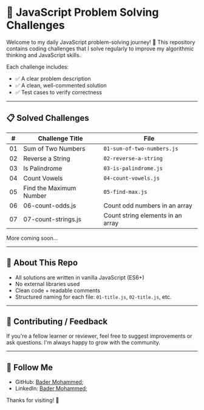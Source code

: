 # 🧠 JavaScript Problem Solving Challenges

Welcome to my daily JavaScript problem-solving journey! 🚀
This repository contains coding challenges that I solve
regularly to improve my algorithmic thinking and JavaScript skills.

Each challenge includes:

* ✅ A clear problem description
* ✅ A clean, well-commented solution
* ✅ Test cases to verify correctness

---

## 📋 Solved Challenges

| #  | Challenge Title         | File                              |
| -- | ----------------------- | --------------------------------- |
| 01 | Sum of Two Numbers      | `01-sum-of-two-numbers.js`        |
| 02 | Reverse a String        | `02-reverse-a-string`             |
| 03 | Is Palindrome           | `03-is-palindrome.js`             |
| 04 | Count Vowels            | `04-count-vowels.js`              |
| 05 | Find the Maximum Number | `05-find-max.js`                  |
| 06 | 06-count-odds.js        | Count odd numbers in an array     |
| 07 | 07-count-strings.js     | Count string elements in an array |

More coming soon...

---

## 📌 About This Repo

* All solutions are written in vanilla JavaScript (ES6+)
* No external libraries used
* Clean code + readable comments
* Structured naming for each file: `01-title.js`, `02-title.js`, etc.

---

## 🤝 Contributing / Feedback

If you're a fellow learner or reviewer, feel free to suggest
improvements or ask questions. I'm always happy to grow with the community.

---

## 🔗 Follow Me

* GitHub: [Bader Mohammed](https://github.com/Bader917);
* LinkedIn: [Bader Mohammed](https://www.linkedin.com/in/bader917/);

Thanks for visiting! 🙌
